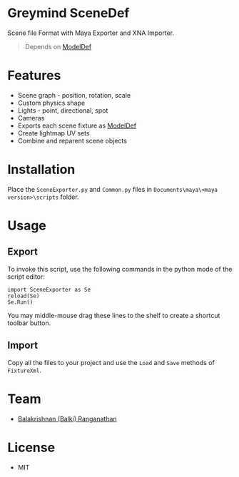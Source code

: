 # Greymind SceneDef
Scene file Format with Maya Exporter and XNA Importer.
> Depends on [ModelDef](https://github.com/greymind/ModelDef)

# Features
* Scene graph - position, rotation, scale
* Custom physics shape
* Lights - point, directional, spot
* Cameras
* Exports each scene fixture as [ModelDef](https://github.com/greymind/ModelDef)
* Create lightmap UV sets
* Combine and reparent scene objects

# Installation
Place the `SceneExporter.py` and `Common.py` files in `Documents\maya\<maya version>\scripts` folder.

# Usage

## Export
To invoke this script, use the following commands in the python mode of the script editor:
```
import SceneExporter as Se
reload(Se)
Se.Run()
```
You may middle-mouse drag these lines to the shelf to create a shortcut toolbar button.

## Import
Copy all the files to your project and use the `Load` and `Save` methods of `FixtureXml`.

# Team
* [Balakrishnan (Balki) Ranganathan](http://greymind.com)

# License
* MIT

